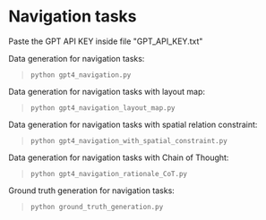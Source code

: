 # Navigation tasks

Paste the GPT API KEY inside file "GPT_API_KEY.txt"

Data generation for navigation tasks:
>`python gpt4_navigation.py`

Data generation for navigation tasks with layout map:
>`python gpt4_navigation_layout_map.py`

Data generation for navigation tasks with spatial relation constraint:
>`python gpt4_navigation_with_spatial_constraint.py`

Data generation for navigation tasks with Chain of Thought:
>`python gpt4_navigation_rationale_CoT.py`

Ground truth generation for navigation tasks:
>`python ground_truth_generation.py`